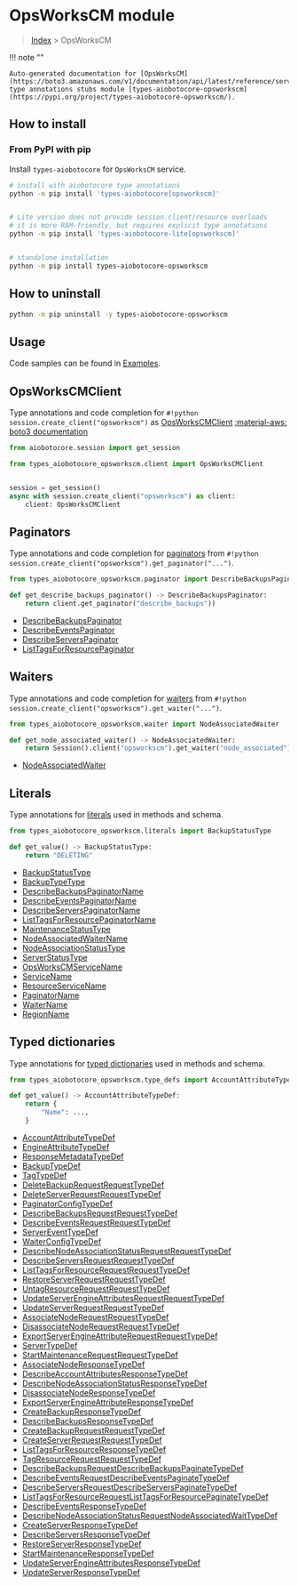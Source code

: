 # OpsWorksCM module

> [Index](../README.md) > OpsWorksCM


!!! note ""

    Auto-generated documentation for [OpsWorksCM](https://boto3.amazonaws.com/v1/documentation/api/latest/reference/services/opsworkscm.html#OpsWorksCM)
    type annotations stubs module [types-aiobotocore-opsworkscm](https://pypi.org/project/types-aiobotocore-opsworkscm/).

## How to install



### From PyPI with pip

Install `types-aiobotocore` for `OpsWorksCM` service.

```bash
# install with aiobotocore type annotations
python -m pip install 'types-aiobotocore[opsworkscm]'


# Lite version does not provide session.client/resource overloads
# it is more RAM-friendly, but requires explicit type annotations
python -m pip install 'types-aiobotocore-lite[opsworkscm]'


# standalone installation
python -m pip install types-aiobotocore-opsworkscm
```



## How to uninstall

```bash
python -m pip uninstall -y types-aiobotocore-opsworkscm
```

## Usage

Code samples can be found in [Examples](./usage.md).

## OpsWorksCMClient

Type annotations and code completion for  `#!python session.create_client("opsworkscm")` as [OpsWorksCMClient](./client.md)
[:material-aws: boto3 documentation](https://boto3.amazonaws.com/v1/documentation/api/latest/reference/services/opsworkscm.html#OpsWorksCM.Client)

```python title="Usage example"
from aiobotocore.session import get_session

from types_aiobotocore_opsworkscm.client import OpsWorksCMClient


session = get_session()
async with session.create_client("opsworkscm") as client:
    client: OpsWorksCMClient
```


## Paginators

Type annotations and code completion for
[paginators](./paginators.md)
from `#!python session.create_client("opsworkscm").get_paginator("...")`.

```python title="Usage example"
from types_aiobotocore_opsworkscm.paginator import DescribeBackupsPaginator

def get_describe_backups_paginator() -> DescribeBackupsPaginator:
    return client.get_paginator("describe_backups"))
```

- [DescribeBackupsPaginator](./paginators.md#describebackupspaginator)
- [DescribeEventsPaginator](./paginators.md#describeeventspaginator)
- [DescribeServersPaginator](./paginators.md#describeserverspaginator)
- [ListTagsForResourcePaginator](./paginators.md#listtagsforresourcepaginator)




## Waiters

Type annotations and code completion for
[waiters](./waiters.md)
from `#!python session.create_client("opsworkscm").get_waiter("...")`.

```python title="Usage example"
from types_aiobotocore_opsworkscm.waiter import NodeAssociatedWaiter

def get_node_associated_waiter() -> NodeAssociatedWaiter:
    return Session().client("opsworkscm").get_waiter("node_associated")
```

- [NodeAssociatedWaiter](./waiters.md#nodeassociatedwaiter)






## Literals

Type annotations for [literals](./literals.md) used in methods and schema.

```python title="Usage example"
from types_aiobotocore_opsworkscm.literals import BackupStatusType

def get_value() -> BackupStatusType:
    return "DELETING"
```

- [BackupStatusType](./literals.md#backupstatustype)
- [BackupTypeType](./literals.md#backuptypetype)
- [DescribeBackupsPaginatorName](./literals.md#describebackupspaginatorname)
- [DescribeEventsPaginatorName](./literals.md#describeeventspaginatorname)
- [DescribeServersPaginatorName](./literals.md#describeserverspaginatorname)
- [ListTagsForResourcePaginatorName](./literals.md#listtagsforresourcepaginatorname)
- [MaintenanceStatusType](./literals.md#maintenancestatustype)
- [NodeAssociatedWaiterName](./literals.md#nodeassociatedwaitername)
- [NodeAssociationStatusType](./literals.md#nodeassociationstatustype)
- [ServerStatusType](./literals.md#serverstatustype)
- [OpsWorksCMServiceName](./literals.md#opsworkscmservicename)
- [ServiceName](./literals.md#servicename)
- [ResourceServiceName](./literals.md#resourceservicename)
- [PaginatorName](./literals.md#paginatorname)
- [WaiterName](./literals.md#waitername)
- [RegionName](./literals.md#regionname)




## Typed dictionaries

Type annotations for [typed dictionaries](./type_defs.md) used in methods and schema.

```python title="Usage example"
from types_aiobotocore_opsworkscm.type_defs import AccountAttributeTypeDef

def get_value() -> AccountAttributeTypeDef:
    return {
        "Name": ...,
    }
```

- [AccountAttributeTypeDef](./type_defs.md#accountattributetypedef)
- [EngineAttributeTypeDef](./type_defs.md#engineattributetypedef)
- [ResponseMetadataTypeDef](./type_defs.md#responsemetadatatypedef)
- [BackupTypeDef](./type_defs.md#backuptypedef)
- [TagTypeDef](./type_defs.md#tagtypedef)
- [DeleteBackupRequestRequestTypeDef](./type_defs.md#deletebackuprequestrequesttypedef)
- [DeleteServerRequestRequestTypeDef](./type_defs.md#deleteserverrequestrequesttypedef)
- [PaginatorConfigTypeDef](./type_defs.md#paginatorconfigtypedef)
- [DescribeBackupsRequestRequestTypeDef](./type_defs.md#describebackupsrequestrequesttypedef)
- [DescribeEventsRequestRequestTypeDef](./type_defs.md#describeeventsrequestrequesttypedef)
- [ServerEventTypeDef](./type_defs.md#servereventtypedef)
- [WaiterConfigTypeDef](./type_defs.md#waiterconfigtypedef)
- [DescribeNodeAssociationStatusRequestRequestTypeDef](./type_defs.md#describenodeassociationstatusrequestrequesttypedef)
- [DescribeServersRequestRequestTypeDef](./type_defs.md#describeserversrequestrequesttypedef)
- [ListTagsForResourceRequestRequestTypeDef](./type_defs.md#listtagsforresourcerequestrequesttypedef)
- [RestoreServerRequestRequestTypeDef](./type_defs.md#restoreserverrequestrequesttypedef)
- [UntagResourceRequestRequestTypeDef](./type_defs.md#untagresourcerequestrequesttypedef)
- [UpdateServerEngineAttributesRequestRequestTypeDef](./type_defs.md#updateserverengineattributesrequestrequesttypedef)
- [UpdateServerRequestRequestTypeDef](./type_defs.md#updateserverrequestrequesttypedef)
- [AssociateNodeRequestRequestTypeDef](./type_defs.md#associatenoderequestrequesttypedef)
- [DisassociateNodeRequestRequestTypeDef](./type_defs.md#disassociatenoderequestrequesttypedef)
- [ExportServerEngineAttributeRequestRequestTypeDef](./type_defs.md#exportserverengineattributerequestrequesttypedef)
- [ServerTypeDef](./type_defs.md#servertypedef)
- [StartMaintenanceRequestRequestTypeDef](./type_defs.md#startmaintenancerequestrequesttypedef)
- [AssociateNodeResponseTypeDef](./type_defs.md#associatenoderesponsetypedef)
- [DescribeAccountAttributesResponseTypeDef](./type_defs.md#describeaccountattributesresponsetypedef)
- [DescribeNodeAssociationStatusResponseTypeDef](./type_defs.md#describenodeassociationstatusresponsetypedef)
- [DisassociateNodeResponseTypeDef](./type_defs.md#disassociatenoderesponsetypedef)
- [ExportServerEngineAttributeResponseTypeDef](./type_defs.md#exportserverengineattributeresponsetypedef)
- [CreateBackupResponseTypeDef](./type_defs.md#createbackupresponsetypedef)
- [DescribeBackupsResponseTypeDef](./type_defs.md#describebackupsresponsetypedef)
- [CreateBackupRequestRequestTypeDef](./type_defs.md#createbackuprequestrequesttypedef)
- [CreateServerRequestRequestTypeDef](./type_defs.md#createserverrequestrequesttypedef)
- [ListTagsForResourceResponseTypeDef](./type_defs.md#listtagsforresourceresponsetypedef)
- [TagResourceRequestRequestTypeDef](./type_defs.md#tagresourcerequestrequesttypedef)
- [DescribeBackupsRequestDescribeBackupsPaginateTypeDef](./type_defs.md#describebackupsrequestdescribebackupspaginatetypedef)
- [DescribeEventsRequestDescribeEventsPaginateTypeDef](./type_defs.md#describeeventsrequestdescribeeventspaginatetypedef)
- [DescribeServersRequestDescribeServersPaginateTypeDef](./type_defs.md#describeserversrequestdescribeserverspaginatetypedef)
- [ListTagsForResourceRequestListTagsForResourcePaginateTypeDef](./type_defs.md#listtagsforresourcerequestlisttagsforresourcepaginatetypedef)
- [DescribeEventsResponseTypeDef](./type_defs.md#describeeventsresponsetypedef)
- [DescribeNodeAssociationStatusRequestNodeAssociatedWaitTypeDef](./type_defs.md#describenodeassociationstatusrequestnodeassociatedwaittypedef)
- [CreateServerResponseTypeDef](./type_defs.md#createserverresponsetypedef)
- [DescribeServersResponseTypeDef](./type_defs.md#describeserversresponsetypedef)
- [RestoreServerResponseTypeDef](./type_defs.md#restoreserverresponsetypedef)
- [StartMaintenanceResponseTypeDef](./type_defs.md#startmaintenanceresponsetypedef)
- [UpdateServerEngineAttributesResponseTypeDef](./type_defs.md#updateserverengineattributesresponsetypedef)
- [UpdateServerResponseTypeDef](./type_defs.md#updateserverresponsetypedef)

